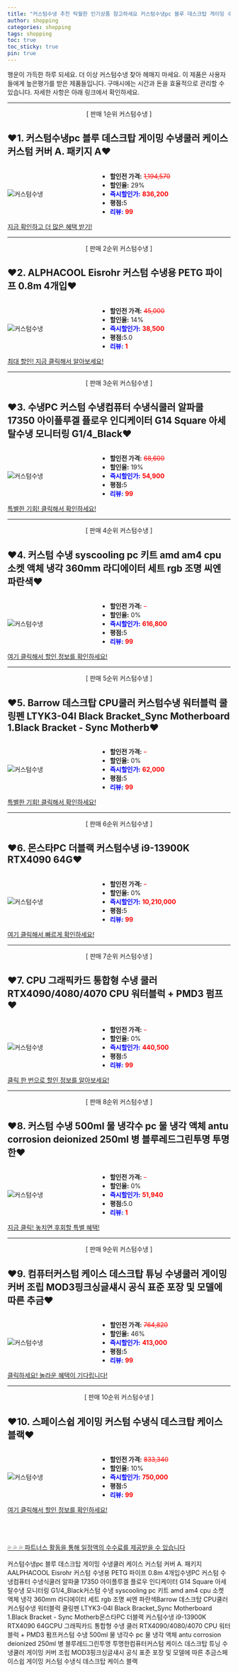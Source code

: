 ```yaml
---
title: "커스텀수냉 추천 탁월한 인기상품 참고하세요 커스텀수냉pc 블루 데스크탑 게이밍 수냉쿨러"
author: shopping
categories: shopping
tags: shopping
toc: true
toc_sticky: true
pin: true
---
```

행운이 가득한 하루 되세요. 더 이상 커스텀수냉 찾아 헤매지 마세요. 이 제품은 사용자들에게 높은평가를 받은 제품들입니다. 구매시에는 시간과 돈을 효율적으로 관리할 수 있습니다. 자세한 사항은 아래 링크에서 확인하세요.

---
<p class="toplist" style="margin: 0 auto; display: block; width: fit-content;">[ 판매 1순위 커스텀수냉 ]</p>

<h2><strong>❤️1. 커스텀수냉pc 블루 데스크탑 게이밍 수냉쿨러 케이스 커스텀 커버 A. 패키지 A❤️</strong></h2>

<div style="display: flex; align-items: center;">
    <div style="flex: 0.4;">
        <img src="https://thumbnail8.coupangcdn.com/thumbnails/remote/230x230ex/image/vendor_inventory/dbe8/cdea8b3d189bdb1c83b20f9d5b2cb6758e5dea77aa4eee199c9580213081.jpg" alt="커스텀수냉" style="max-width: 100%;">
    </div>
    <div style="flex: 0.6; margin-left: 10px;">
        <ul>
            <li><strong>할인전 가격:</strong> <del style="color: red;">1,194,570</del></li>
            <li><strong>할인율:</strong> 29%</li>
            <li><span style='color:blue'><strong>즉시할인가:</strong></span> <span style='color:red'><strong>836,200</strong></span></li>
            <li><strong>평점:</strong>5</li>
            <li><span style='color:blue'><strong>리뷰:</strong></span> <span style='color:red'><strong>99</strong></span></li>
        </ul>
    </div>
</div>
<div class="center">
    <a href="https://William4Davisa.github.io?lptag=AF9450613&subid=githubio&pageKey=8210011350&traceid=V0-153&itemId=23561421177&vendorItemId=90587400176" class="myButton">
        지금 확인하고 더 많은 혜택 받기!
    </a>
</div>


---
<p class="toplist" style="margin: 0 auto; display: block; width: fit-content;">[ 판매 2순위 커스텀수냉 ]</p>

<h2><strong>❤️2. ALPHACOOL Eisrohr 커스텀 수냉용 PETG 파이프 0.8m 4개입❤️</strong></h2>

<div style="display: flex; align-items: center;">
    <div style="flex: 0.4;">
        <img src="https://thumbnail8.coupangcdn.com/thumbnails/remote/230x230ex/image/vendor_inventory/14a3/7392b9fc87dbbe7ff8720a780063305d8746595bcd62a25bcf481e4d9183.jpg" alt="커스텀수냉" style="max-width: 100%;">
    </div>
    <div style="flex: 0.6; margin-left: 10px;">
        <ul>
            <li><strong>할인전 가격:</strong> <del style="color: red;">45,000</del></li>
            <li><strong>할인율:</strong> 14%</li>
            <li><span style='color:blue'><strong>즉시할인가:</strong></span> <span style='color:red'><strong>38,500</strong></span></li>
            <li><strong>평점:</strong>5.0</li>
            <li><span style='color:blue'><strong>리뷰:</strong></span> <span style='color:red'><strong>1</strong></span></li>
        </ul>
    </div>
</div>
<div class="center">
    <a href="https://William4Davisa.github.io?lptag=AF9450613&subid=githubio&pageKey=7690997147&traceid=V0-153&itemId=20567107114&vendorItemId=88035847033" class="myButton">
        최대 할인! 지금 클릭해서 알아보세요!
    </a>
</div>


---
<p class="toplist" style="margin: 0 auto; display: block; width: fit-content;">[ 판매 3순위 커스텀수냉 ]</p>

<h2><strong>❤️3. 수냉PC 커스텀 수냉컴퓨터 수냉식쿨러 알파쿨 17350 아이플루겔 플로우 인디케이터 G14 Square 아세탈수냉 모니터링 G1/4_Black❤️</strong></h2>

<div style="display: flex; align-items: center;">
    <div style="flex: 0.4;">
        <img src="https://thumbnail9.coupangcdn.com/thumbnails/remote/230x230ex/image/vendor_inventory/e7dd/bd065abdd627480f8e81339b7f3238944177d65663d1b4015464332a3c06.jpg" alt="커스텀수냉" style="max-width: 100%;">
    </div>
    <div style="flex: 0.6; margin-left: 10px;">
        <ul>
            <li><strong>할인전 가격:</strong> <del style="color: red;">68,600</del></li>
            <li><strong>할인율:</strong> 19%</li>
            <li><span style='color:blue'><strong>즉시할인가:</strong></span> <span style='color:red'><strong>54,900</strong></span></li>
            <li><strong>평점:</strong>5</li>
            <li><span style='color:blue'><strong>리뷰:</strong></span> <span style='color:red'><strong>99</strong></span></li>
        </ul>
    </div>
</div>
<div class="center">
    <a href="https://William4Davisa.github.io?lptag=AF9450613&subid=githubio&pageKey=7726297620&traceid=V0-153&itemId=20749610539&vendorItemId=90771998405" class="myButton">
        특별한 기회! 클릭해서 확인하세요!
    </a>
</div>


---
<p class="toplist" style="margin: 0 auto; display: block; width: fit-content;">[ 판매 4순위 커스텀수냉 ]</p>

<h2><strong>❤️4. 커스텀 수냉 syscooling pc 키트 amd am4 cpu 소켓 액체 냉각 360mm 라디에이터 세트 rgb 조명 씨엔 파란색❤️</strong></h2>

<div style="display: flex; align-items: center;">
    <div style="flex: 0.4;">
        <img src="https://thumbnail9.coupangcdn.com/thumbnails/remote/230x230ex/image/vendor_inventory/1d65/61e7368e352e3bf9c2667141591d53ab8c816c61444cca302c47a0d9727e.jpeg" alt="커스텀수냉" style="max-width: 100%;">
    </div>
    <div style="flex: 0.6; margin-left: 10px;">
        <ul>
            <li><strong>할인전 가격:</strong> <del style="color: red;">-</del></li>
            <li><strong>할인율:</strong> 0%</li>
            <li><span style='color:blue'><strong>즉시할인가:</strong></span> <span style='color:red'><strong>616,800</strong></span></li>
            <li><strong>평점:</strong>5</li>
            <li><span style='color:blue'><strong>리뷰:</strong></span> <span style='color:red'><strong>99</strong></span></li>
        </ul>
    </div>
</div>
<div class="center">
    <a href="https://William4Davisa.github.io?lptag=AF9450613&subid=githubio&pageKey=6449765998&traceid=V0-153&itemId=13997113546&vendorItemId=82796820560" class="myButton">
        여기 클릭해서 할인 정보를 확인하세요!
    </a>
</div>


---
<p class="toplist" style="margin: 0 auto; display: block; width: fit-content;">[ 판매 5순위 커스텀수냉 ]</p>

<h2><strong>❤️5. Barrow 데스크탑 CPU쿨러 커스텀수냉 워터블럭 쿨링펜 LTYK3-04I Black Bracket_Sync Motherboard 1.Black Bracket - Sync Motherb❤️</strong></h2>

<div style="display: flex; align-items: center;">
    <div style="flex: 0.4;">
        <img src="https://thumbnail9.coupangcdn.com/thumbnails/remote/230x230ex/image/vendor_inventory/a453/8cdad1adf6187a8e6736ffe186c67e33c782ca957ea67b80336ca1ade207.jpg" alt="커스텀수냉" style="max-width: 100%;">
    </div>
    <div style="flex: 0.6; margin-left: 10px;">
        <ul>
            <li><strong>할인전 가격:</strong> <del style="color: red;">-</del></li>
            <li><strong>할인율:</strong> 0%</li>
            <li><span style='color:blue'><strong>즉시할인가:</strong></span> <span style='color:red'><strong>62,000</strong></span></li>
            <li><strong>평점:</strong>5</li>
            <li><span style='color:blue'><strong>리뷰:</strong></span> <span style='color:red'><strong>99</strong></span></li>
        </ul>
    </div>
</div>
<div class="center">
    <a href="https://William4Davisa.github.io?lptag=AF9450613&subid=githubio&pageKey=7064551913&traceid=V0-153&itemId=17525753335&vendorItemId=85148193178" class="myButton">
        특별한 기회! 클릭해서 확인하세요!
    </a>
</div>


---
<p class="toplist" style="margin: 0 auto; display: block; width: fit-content;">[ 판매 6순위 커스텀수냉 ]</p>

<h2><strong>❤️6. 몬스타PC 더블랙 커스텀수냉 i9-13900K RTX4090 64G❤️</strong></h2>

<div style="display: flex; align-items: center;">
    <div style="flex: 0.4;">
        <img src="https://thumbnail6.coupangcdn.com/thumbnails/remote/230x230ex/image/vendor_inventory/0e1e/9ae317a10daa96ad1c7eacc9861d9727d26b40acab78a5312aea8af37076.jpg" alt="커스텀수냉" style="max-width: 100%;">
    </div>
    <div style="flex: 0.6; margin-left: 10px;">
        <ul>
            <li><strong>할인전 가격:</strong> <del style="color: red;">-</del></li>
            <li><strong>할인율:</strong> 0%</li>
            <li><span style='color:blue'><strong>즉시할인가:</strong></span> <span style='color:red'><strong>10,210,000</strong></span></li>
            <li><strong>평점:</strong>5</li>
            <li><span style='color:blue'><strong>리뷰:</strong></span> <span style='color:red'><strong>99</strong></span></li>
        </ul>
    </div>
</div>
<div class="center">
    <a href="https://William4Davisa.github.io?lptag=AF9450613&subid=githubio&pageKey=7425287982&traceid=V0-153&itemId=19272588753&vendorItemId=86227300578" class="myButton">
        여기 클릭해서 빠르게 확인하세요!
    </a>
</div>


---
<p class="toplist" style="margin: 0 auto; display: block; width: fit-content;">[ 판매 7순위 커스텀수냉 ]</p>

<h2><strong>❤️7. CPU 그래픽카드 통합형 수냉 쿨러 RTX4090/4080/4070 CPU 워터블럭 + PMD3 펌프❤️</strong></h2>

<div style="display: flex; align-items: center;">
    <div style="flex: 0.4;">
        <img src="https://thumbnail6.coupangcdn.com/thumbnails/remote/230x230ex/image/vendor_inventory/3f4b/cb7beb5ee907531e61f8ff6668d8ac02a40745dc1024baff3bce14d4f37d.jpg" alt="커스텀수냉" style="max-width: 100%;">
    </div>
    <div style="flex: 0.6; margin-left: 10px;">
        <ul>
            <li><strong>할인전 가격:</strong> <del style="color: red;">-</del></li>
            <li><strong>할인율:</strong> 0%</li>
            <li><span style='color:blue'><strong>즉시할인가:</strong></span> <span style='color:red'><strong>440,500</strong></span></li>
            <li><strong>평점:</strong>5</li>
            <li><span style='color:blue'><strong>리뷰:</strong></span> <span style='color:red'><strong>99</strong></span></li>
        </ul>
    </div>
</div>
<div class="center">
    <a href="https://William4Davisa.github.io?lptag=AF9450613&subid=githubio&pageKey=7381547729&traceid=V0-153&itemId=19064245955&vendorItemId=86269457229" class="myButton">
        클릭 한 번으로 할인 정보를 알아보세요!
    </a>
</div>


---
<p class="toplist" style="margin: 0 auto; display: block; width: fit-content;">[ 판매 8순위 커스텀수냉 ]</p>

<h2><strong>❤️8. 커스텀 수냉 500ml 물 냉각수 pc 물 냉각 액체 antu corrosion deionized 250ml 병 블루레드그린투명 투명한❤️</strong></h2>

<div style="display: flex; align-items: center;">
    <div style="flex: 0.4;">
        <img src="https://thumbnail10.coupangcdn.com/thumbnails/remote/230x230ex/image/vendor_inventory/a990/22462e786e49971b8d634880d77535d23a7325d653ca8f1df3292cab56e5.jpeg" alt="커스텀수냉" style="max-width: 100%;">
    </div>
    <div style="flex: 0.6; margin-left: 10px;">
        <ul>
            <li><strong>할인전 가격:</strong> <del style="color: red;">-</del></li>
            <li><strong>할인율:</strong> 0%</li>
            <li><span style='color:blue'><strong>즉시할인가:</strong></span> <span style='color:red'><strong>51,940</strong></span></li>
            <li><strong>평점:</strong>5.0</li>
            <li><span style='color:blue'><strong>리뷰:</strong></span> <span style='color:red'><strong>1</strong></span></li>
        </ul>
    </div>
</div>
<div class="center">
    <a href="https://William4Davisa.github.io?lptag=AF9450613&subid=githubio&pageKey=6466469105&traceid=V0-153&itemId=14095701523&vendorItemId=90480514336" class="myButton">
        지금 클릭! 놓치면 후회할 특별 혜택!
    </a>
</div>


---
<p class="toplist" style="margin: 0 auto; display: block; width: fit-content;">[ 판매 9순위 커스텀수냉 ]</p>

<h2><strong>❤️9. 컴퓨터커스텀 케이스 데스크탑 튜닝 수냉쿨러 게이밍 커버 조립 MOD3핑크싱글섀시 공식 표준 포장 및 모델에 따른 추금❤️</strong></h2>

<div style="display: flex; align-items: center;">
    <div style="flex: 0.4;">
        <img src="https://thumbnail9.coupangcdn.com/thumbnails/remote/230x230ex/image/vendor_inventory/d776/2e39d95b13c67b00d02fcaa984ce39caa7e5a384f01d6aa6deaba42bd365.png" alt="커스텀수냉" style="max-width: 100%;">
    </div>
    <div style="flex: 0.6; margin-left: 10px;">
        <ul>
            <li><strong>할인전 가격:</strong> <del style="color: red;">764,820</del></li>
            <li><strong>할인율:</strong> 46%</li>
            <li><span style='color:blue'><strong>즉시할인가:</strong></span> <span style='color:red'><strong>413,000</strong></span></li>
            <li><strong>평점:</strong>5</li>
            <li><span style='color:blue'><strong>리뷰:</strong></span> <span style='color:red'><strong>99</strong></span></li>
        </ul>
    </div>
</div>
<div class="center">
    <a href="https://William4Davisa.github.io?lptag=AF9450613&subid=githubio&pageKey=7753976072&traceid=V0-153&itemId=20893008122&vendorItemId=87938067599" class="myButton">
        클릭하세요! 놀라운 혜택이 기다립니다!
    </a>
</div>


---
<p class="toplist" style="margin: 0 auto; display: block; width: fit-content;">[ 판매 10순위 커스텀수냉 ]</p>

<h2><strong>❤️10. 스페이스쉽 게이밍 커스텀 수냉식 데스크탑 케이스 블랙❤️</strong></h2>

<div style="display: flex; align-items: center;">
    <div style="flex: 0.4;">
        <img src="https://thumbnail10.coupangcdn.com/thumbnails/remote/230x230ex/image/vendor_inventory/f17f/7f52808b49fabe53b702bbb0ee8ac84c4c6759deaacbb6b143b7dd0f0eae.png" alt="커스텀수냉" style="max-width: 100%;">
    </div>
    <div style="flex: 0.6; margin-left: 10px;">
        <ul>
            <li><strong>할인전 가격:</strong> <del style="color: red;">833,340</del></li>
            <li><strong>할인율:</strong> 10%</li>
            <li><span style='color:blue'><strong>즉시할인가:</strong></span> <span style='color:red'><strong>750,000</strong></span></li>
            <li><strong>평점:</strong>5</li>
            <li><span style='color:blue'><strong>리뷰:</strong></span> <span style='color:red'><strong>99</strong></span></li>
        </ul>
    </div>
</div>
<div class="center">
    <a href="https://William4Davisa.github.io?lptag=AF9450613&subid=githubio&pageKey=7625661185&traceid=V0-153&itemId=20226876821&vendorItemId=87315940353" class="myButton">
        여기 클릭해서 할인 정보를 확인하세요!
    </a>
</div>

<br><br><br>[💦 💦 💦 파트너스 활동을 통해 일정액의 수수료를 제공받을 수 있습니다](https://link.coupang.com/a/bcpT2c)<br><br>커스텀수냉pc 블루 데스크탑 게이밍 수냉쿨러 케이스 커스텀 커버 A. 패키지 AALPHACOOL Eisrohr 커스텀 수냉용 PETG 파이프 0.8m 4개입수냉PC 커스텀 수냉컴퓨터 수냉식쿨러 알파쿨 17350 아이플루겔 플로우 인디케이터 G14 Square 아세탈수냉 모니터링 G1/4_Black커스텀 수냉 syscooling pc 키트 amd am4 cpu 소켓 액체 냉각 360mm 라디에이터 세트 rgb 조명 씨엔 파란색Barrow 데스크탑 CPU쿨러 커스텀수냉 워터블럭 쿨링펜 LTYK3-04I Black Bracket_Sync Motherboard 1.Black Bracket - Sync Motherb몬스타PC 더블랙 커스텀수냉 i9-13900K RTX4090 64GCPU 그래픽카드 통합형 수냉 쿨러 RTX4090/4080/4070 CPU 워터블럭 + PMD3 펌프커스텀 수냉 500ml 물 냉각수 pc 물 냉각 액체 antu corrosion deionized 250ml 병 블루레드그린투명 투명한컴퓨터커스텀 케이스 데스크탑 튜닝 수냉쿨러 게이밍 커버 조립 MOD3핑크싱글섀시 공식 표준 포장 및 모델에 따른 추금스페이스쉽 게이밍 커스텀 수냉식 데스크탑 케이스 블랙